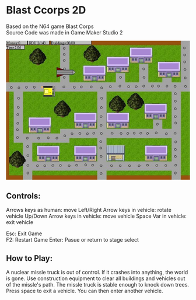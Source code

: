 # Blast Ccorps 2D

Based on the N64 game Blast Corps  
Source Code was made in Game Maker Studio 2

![Screenshot](https://github.com/timeblade0/blast_corps_2d/blob/main/screenshot.jpg)


Controls:  
-------------------------
Arrows keys as human:              move
Left/Right Arrow keys in vehicle:  rotate vehicle
Up/Down Arrow keys in vehicle:     move vehicle
Space Var in vehicle:              exit vehicle

Esc:                               Exit Game  
F2:                                Restart Game
Enter:                             Pasue or return to stage select


How to Play:  
-------------------------
A nuclear missle truck is out of control. If it crashes into anything, the world is gone.
Use construction equipment to clear all buildings and vehicles out of the missle's path. The missle truck is stable enough to knock down trees.
Press space to exit a vehicle. You can then enter another vehicle.
